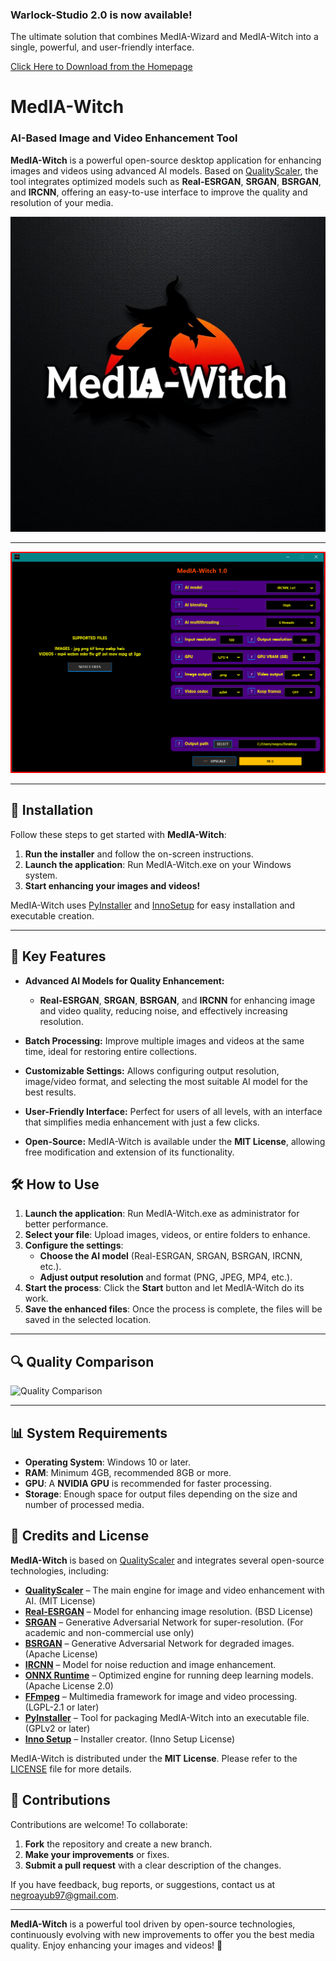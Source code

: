 ### Warlock-Studio 2.0 is now available!
The ultimate solution that combines MedIA-Wizard and MedIA-Witch into a single, powerful, and user-friendly interface.

[Click Here to Download from the Homepage](https://warlockhub-17vu0fo.gamma.site/warlockhub)  

# MedIA-Witch

### AI-Based Image and Video Enhancement Tool

**MedIA-Witch** is a powerful open-source desktop application for enhancing images and videos using advanced AI models. Based on [QualityScaler](https://github.com/Djdefrag/QualityScaler), the tool integrates optimized models such as **Real-ESRGAN**, **SRGAN**, **BSRGAN**, and **IRCNN**, offering an easy-to-use interface to improve the quality and resolution of your media.

![MedIA-Witch logo](Assets/logo.png)

---

![Screenshot](Assets/Capture.png)

---

## 🚀 Installation

Follow these steps to get started with **MedIA-Witch**:

1. **Run the installer** and follow the on-screen instructions.
2. **Launch the application**: Run MedIA-Witch.exe on your Windows system.
3. **Start enhancing your images and videos!**

MedIA-Witch uses [PyInstaller](https://www.pyinstaller.org/) and [InnoSetup](http://www.jrsoftware.org/isinfo.php) for easy installation and executable creation.

---

## 🌟 Key Features

- **Advanced AI Models for Quality Enhancement:**

  - **Real-ESRGAN**, **SRGAN**, **BSRGAN**, and **IRCNN** for enhancing image and video quality, reducing noise, and effectively increasing resolution.

- **Batch Processing:**
  Improve multiple images and videos at the same time, ideal for restoring entire collections.

- **Customizable Settings:**
  Allows configuring output resolution, image/video format, and selecting the most suitable AI model for the best results.

- **User-Friendly Interface:**
  Perfect for users of all levels, with an interface that simplifies media enhancement with just a few clicks.

- **Open-Source:**
  MedIA-Witch is available under the **MIT License**, allowing free modification and extension of its functionality.

## 🛠️ How to Use

1. **Launch the application**: Run MedIA-Witch.exe as administrator for better performance.
2. **Select your file**: Upload images, videos, or entire folders to enhance.
3. **Configure the settings**:
   - **Choose the AI model** (Real-ESRGAN, SRGAN, BSRGAN, IRCNN, etc.).
   - **Adjust output resolution** and format (PNG, JPEG, MP4, etc.).
4. **Start the process**: Click the **Start** button and let MedIA-Witch do its work.
5. **Save the enhanced files**: Once the process is complete, the files will be saved in the selected location.

---

## 🔍 Quality Comparison

![Quality Comparison](Assets/Quality_Comparison.gif)

---


## 📊 System Requirements

- **Operating System**: Windows 10 or later.
- **RAM**: Minimum 4GB, recommended 8GB or more.
- **GPU**: A **NVIDIA GPU** is recommended for faster processing.
- **Storage**: Enough space for output files depending on the size and number of processed media.

## 📜 Credits and License

**MedIA-Witch** is based on [QualityScaler](https://github.com/Djdefrag/QualityScaler.git) and integrates several open-source technologies, including:

- **[QualityScaler](https://github.com/Djdefrag/QualityScaler.git)** – The main engine for image and video enhancement with AI. (MIT License)
- **[Real-ESRGAN](https://github.com/xinntao/Real-ESRGAN)** – Model for enhancing image resolution. (BSD License)
- **[SRGAN](https://github.com/tensorlayer/SRGAN)** – Generative Adversarial Network for super-resolution. (For academic and non-commercial use only)
- **[BSRGAN](https://github.com/cszn/BSRGAN)** – Generative Adversarial Network for degraded images. (Apache License)
- **[IRCNN](https://github.com/lipengFu/IRCNN.git)** – Model for noise reduction and image enhancement.
- **[ONNX Runtime](https://onnxruntime.ai/)** – Optimized engine for running deep learning models. (Apache License 2.0)
- **[FFmpeg](https://ffmpeg.org/)** – Multimedia framework for image and video processing. (LGPL-2.1 or later)
- **[PyInstaller](https://www.pyinstaller.org/)** – Tool for packaging MedIA-Witch into an executable file. (GPLv2 or later)
- **[Inno Setup](http://www.jrsoftware.org/isinfo.php)** – Installer creator. (Inno Setup License)

MedIA-Witch is distributed under the **MIT License**. Please refer to the [LICENSE](LICENSE.md) file for more details.

## 🤝 Contributions

Contributions are welcome! To collaborate:

1. **Fork** the repository and create a new branch.
2. **Make your improvements** or fixes.
3. **Submit a pull request** with a clear description of the changes.

If you have feedback, bug reports, or suggestions, contact us at [negroayub97@gmail.com](mailto:negroayub97@gmail.com).

---

**MedIA-Witch** is a powerful tool driven by open-source technologies, continuously evolving with new improvements to offer you the best media quality. Enjoy enhancing your images and videos! 🚀
